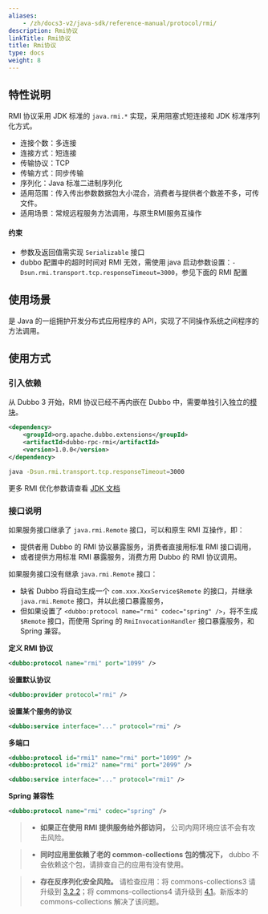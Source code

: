 ```yaml
---
aliases:
    - /zh/docs3-v2/java-sdk/reference-manual/protocol/rmi/
description: Rmi协议
linkTitle: Rmi协议
title: Rmi协议
type: docs
weight: 8
---
```




## 特性说明
RMI 协议采用 JDK 标准的 `java.rmi.*` 实现，采用阻塞式短连接和 JDK 标准序列化方式。

* 连接个数：多连接
* 连接方式：短连接
* 传输协议：TCP
* 传输方式：同步传输
* 序列化：Java 标准二进制序列化
* 适用范围：传入传出参数数据包大小混合，消费者与提供者个数差不多，可传文件。
* 适用场景：常规远程服务方法调用，与原生RMI服务互操作

#### 约束

* 参数及返回值需实现 `Serializable` 接口
* dubbo 配置中的超时时间对 RMI 无效，需使用 java 启动参数设置：`-Dsun.rmi.transport.tcp.responseTimeout=3000`，参见下面的 RMI 配置


## 使用场景

是 Java 的一组拥护开发分布式应用程序的 API，实现了不同操作系统之间程序的方法调用。

## 使用方式

### 引入依赖

从 Dubbo 3 开始，RMI 协议已经不再内嵌在 Dubbo 中，需要单独引入独立的[模块](/zh-cn/download/spi-extensions/#dubbo-rpc)。
```xml
<dependency>
    <groupId>org.apache.dubbo.extensions</groupId>
    <artifactId>dubbo-rpc-rmi</artifactId>
    <version>1.0.0</version>
</dependency>
```

```sh
java -Dsun.rmi.transport.tcp.responseTimeout=3000
```
更多 RMI 优化参数请查看 [JDK 文档](https://docs.oracle.com/javase/6/docs/technotes/guides/rmi/sunrmiproperties.html)

### 接口说明
如果服务接口继承了 `java.rmi.Remote` 接口，可以和原生 RMI 互操作，即：

* 提供者用 Dubbo 的 RMI 协议暴露服务，消费者直接用标准 RMI 接口调用，
* 或者提供方用标准 RMI 暴露服务，消费方用 Dubbo 的 RMI 协议调用。

如果服务接口没有继承 `java.rmi.Remote` 接口：

* 缺省 Dubbo 将自动生成一个 `com.xxx.XxxService$Remote` 的接口，并继承 `java.rmi.Remote` 接口，并以此接口暴露服务，
* 但如果设置了 `<dubbo:protocol name="rmi" codec="spring" />`，将不生成 `$Remote` 接口，而使用 Spring 的 `RmiInvocationHandler` 接口暴露服务，和 Spring 兼容。

**定义 RMI 协议**

```xml
<dubbo:protocol name="rmi" port="1099" />
```

**设置默认协议**

```xml
<dubbo:provider protocol="rmi" />
```

**设置某个服务的协议**

```xml
<dubbo:service interface="..." protocol="rmi" />
```

**多端口**

```xml
<dubbo:protocol id="rmi1" name="rmi" port="1099" />
<dubbo:protocol id="rmi2" name="rmi" port="2099" />

<dubbo:service interface="..." protocol="rmi1" />
```

**Spring 兼容性**

```xml
<dubbo:protocol name="rmi" codec="spring" />
```


> - **如果正在使用 RMI 提供服务给外部访问，** 公司内网环境应该不会有攻击风险。

> - **同时应用里依赖了老的 common-collections 包的情况下，** dubbo 不会依赖这个包，请排查自己的应用有没有使用。

> - **存在反序列化安全风险。** 请检查应用：将 commons-collections3 请升级到 [3.2.2](https://commons.apache.org/proper/commons-collections/release_3_2_2.html)；将 commons-collections4 请升级到 [4.1](https://commons.apache.org/proper/commons-collections/release_4_1.html)。新版本的 commons-collections 解决了该问题。